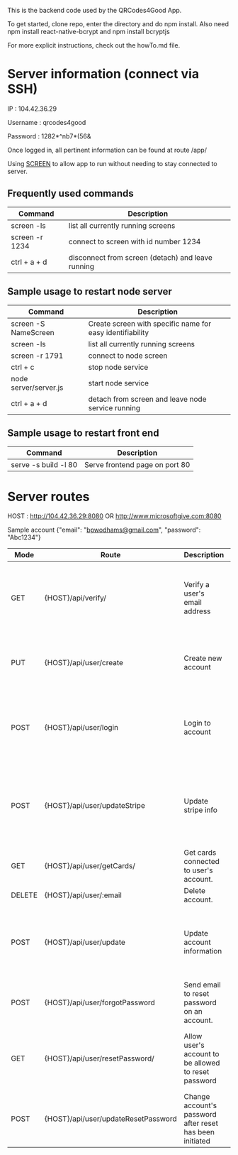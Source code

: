 This is the backend code used by the QRCodes4Good App.

To get started, clone repo, enter the directory and do npm install.
Also need npm install react-native-bcrypt  and npm install bcryptjs

For more explicit instructions, check out the howTo.md file.


Server information (connect via SSH)
====================================
IP : 104.42.36.29

Username : qrcodes4good

Password : 1282*^nb7*(56&


Once logged in, all pertinent information can  be found at route 
/app/

Using [SCREEN](https://linux.die.net/man/1/screen) to allow app to run without needing to stay connected to server. 

Frequently used commands
------------------------
| Command | Description |
| ------- | ----------- |
| screen -ls | list all currently running screens |
| screen -r 1234 | connect to screen with id number 1234 |
| ctrl + a + d | disconnect from screen (detach) and leave running |

Sample usage to restart node server
-----------------------------------
| Command | Description |
| ------- | ----------- |
| screen -S NameScreen | Create screen with specific name for easy identifiability |
| screen -ls | list all currently running screens |
| screen -r 1791 | connect to node screen |
| ctrl + c | stop node service |
| node server/server.js | start node service |
| ctrl + a + d | detach from screen and leave node service running |


Sample usage to restart front end
---------------------------------
| Command | Description |
| ------- | ----------- |
| serve -s build -l 80 | Serve frontend page on port 80 |



Server routes
=============
HOST : http://104.42.36.29:8080   OR  http://www.microsoftgive.com:8080

Sample account {"email": "bpwodhams@gmail.com", "password": "Abc1234"}

| Mode | Route | Description | Expected Input | Expected Output | Sample Usage |
| ---- | ----- | ----------- | -------------- | ------------ | -------- |
| GET  |  {HOST}/api/verify/ | Verify a user's email address | Email address and the verification code - these values are automatically included in the email sent to the user, so all they have to do is click the link to verify. | JSON object {"message": "some message"} | /api/verify/:email&:code |
| PUT | {HOST}/api/user/create | Create new account | Body containing email, name, password, confirmPassword | JSON object {"message": "some message", "accountCreated": true or false} | /api/create  with request body of {"email": "random@gmail.com", "name": "Random Name", "password": "randomPassword", "confirmPassword": "randomPassword"} |
| POST | {HOST}/api/user/login | Login to account | Body containing email, inputPassword, loginAuthToken. Code can detect type of login based on sent variables. Email is always required. | JSON object {"message": "someMessage", "loggedIn": true or false, "loginAuthToken": "1234", "name": "account name"} | /api/user/login  with request body of {"email": "random@gmail.com", "inputPassword": "randomPassword", "loginAuthToken": "1234"} |
| POST | {HOST}/api/user/updateStripe | Update stripe info | Body containing email, creditCard, cvv, billingFirstName, billingLastName, billingAddress, billingCity, billingState, billingZip | JSON object of the user {_id, email, name, passwordHash, emailVerifCode, stripeData[]} | /api/user/updateStripe   with request body of {"email": "random@gmail.com", "creditCard": "123456789", "exp": "02/2019", "cvv": "123", "billingFirstName": "First", "billingLastName": "Last", "billingAddress": "123 Random Street", "billingCity": "Tucson", "billingState": "AZ", "billingZip": "12345"} |
| GET | {HOST}/api/user/getCards/ | Get cards connected to user's account. | Email address | JSON object stripData{}| /api/user/getCards/:random@gmail.com |
| DELETE | {HOST}/api/user/:email | Delete account. | Email address | JSON object of deleted user | /api/user/random@gmail.com |
| POST | {HOST}/api/user/update | Update account information | Body containing email, newEmail, name, currentPassword, newPassword, confirmNewPassword. Email is always required. | JSON object {"message": "someMessage"} | /api/user/update with request body of {"email": "random@gmail.com", "name": "New Name"} |
| POST | {HOST}/api/user/forgotPassword | Send email to reset password on an account. | Email address | JSON object {"message": "some message"} | /api/user/forgotPassword with request body of {"email": "random@gmail.com"} |
| GET | {HOST}/api/user/resetPassword/ | Allow user's account to be allowed to reset password | Email address and verification code - these values are automatically included in the email sent to the user, so all they have to do is click the link. | JSON object {"message": "some message"} | /api/user/resetPassword/:email&:code |
| POST | {HOST}/api/user/updateResetPassword | Change account's password after reset has been initiated | Email address, resetPasswordCode (obtained from resetPassword link), newPassword, confirmNewPassword | JSON object {"message" : "some message"} | /api/user/updateResetPassword with body of {"email": "random@gmail.com", "resetPasswordCode": "12345", "newPassword": "randomPassword", "confirmNewPassword": "randomPassword"} |
